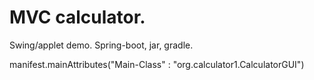 MVC calculator.
=========
Swing/applet demo.
Spring-boot, jar, gradle.

manifest.mainAttributes("Main-Class" : "org.calculator1.CalculatorGUI")

